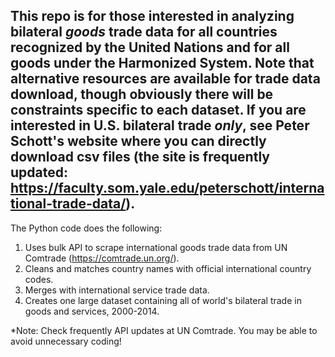 This repo is for those interested in analyzing bilateral _goods_ trade data for all countries recognized by the United Nations and for all goods under the Harmonized System. Note that alternative resources are available for trade data download, though obviously there will be constraints specific to each dataset. If you are interested in U.S. bilateral trade *only*, see Peter Schott's website where you can directly download csv files (the site is frequently updated: https://faculty.som.yale.edu/peterschott/international-trade-data/).
---
The Python code does the following:
1. Uses bulk API to scrape international goods trade data from UN Comtrade (https://comtrade.un.org/).
2. Cleans and matches country names with official international country codes.
3. Merges with international service trade data.
4. Creates one large dataset containing all of world's bilateral trade in goods and services, 2000-2014.

*Note: Check frequently API updates at UN Comtrade. You may be able to avoid unnecessary coding!
